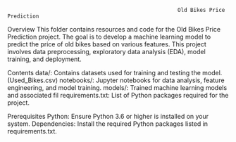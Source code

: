                                                           Old Bikes Price Prediction
Overview
           This folder contains resources and code for the Old Bikes Price Prediction project. The goal is to develop a machine learning model to predict the price 
           of old bikes based on various features. This project involves data preprocessing, exploratory data analysis (EDA), model training, and deployment.

Contents 
           data/: Contains datasets used for training and testing the model.(Used_Bikes.csv)
          notebooks/: Jupyter notebooks for data analysis, feature engineering, and model training.
           models/: Trained machine learning models and associated fil
           requirements.txt: List of Python packages required for the project.
           
Prerequisites
             Python: Ensure Python 3.6 or higher is installed on your system.
             Dependencies: Install the required Python packages listed in requirements.txt.
